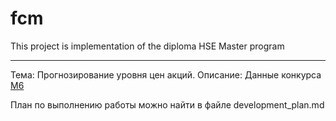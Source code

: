 # fcm
This project is implementation of the diploma HSE Master program

---


Тема: Прогнозирование уровня цен акций.
Описание: Данные конкурса [M6](https://mofc.unic.ac.cy/the-m6-competition/)

План по выполнению работы можно найти в файле development_plan.md

